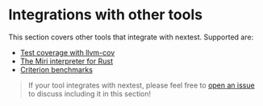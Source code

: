 # Integrations with other tools

This section covers other tools that integrate with nextest. Supported are:

- [Test coverage with llvm-cov](test-coverage.md)
- [The Miri interpreter for Rust](miri.md)
- [Criterion benchmarks](benchmark-integration.md)

> If your tool integrates with nextest, please feel free to [open an issue](https://github.com/nextest-rs/nextest/issues/new) to discuss including it in this section!
